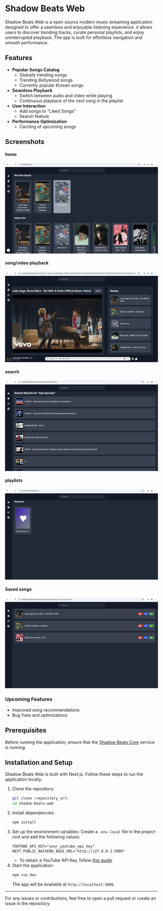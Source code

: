 # Shadow Beats Web

Shadow Beats Web is a open source modern music streaming application designed to offer a seamless and enjoyable listening experience. it allows users to discover trending tracks, curate personal playlists, and enjoy uninterrupted playback. The app is built for effortless navigation and smooth performance.

## Features

- **Popular Songs Catalog**
  - Globally trending songs
  - Trending Bollywood songs
  - Currently popular Korean songs
- **Seamless Playback**
  - Switch between audio and video while playing
  - Continuous playback of the next song in the playlist
- **User Interaction**
  - Add songs to "Liked Songs"
  - Search feature
- **Performance Optimization**
  - Caching of upcoming songs

## Screenshots

#### home 
![home page](shadow-beats/public/image.png) 
#### song/video playback
![playback page](shadow-beats/public/image-1.png)
#### search
![search](shadow-beats/public/image-4.png)
#### playlists
![playlists](shadow-beats/public/image-2.png)
#### Saved songs
![saved songs](shadow-beats/public/image-3.png)
### Upcoming Features

- Improved song recommendations
- Bug fixes and optimizations

## Prerequisites

Before running the application, ensure that the [Shadow Beats Core](https://github.com/shadowgarden300/shadow-beats-core) service is running.

## Installation and Setup

Shadow Beats Web is built with Next.js. Follow these steps to run the application locally:

1. Clone the repository:
   ```sh
   git clone <repository_url>
   cd shadow-beats-web
   ```
2. Install dependencies:
   ```sh
   npm install
   ```
3. Set up the environment variables:
   Create a `.env.local` file in the project root and add the following values:
   ```env
   YOUTUBE_API_KEY="your_youtube_api_key"
   NEXT_PUBLIC_BACKEND_BASE_URL="http://127.0.0.1:5000"
   ```
   - To obtain a YouTube API Key, follow [this guide](https://developers.google.com/youtube/registering_an_application).
4. Start the application:
   ```sh
   npm run dev
   ```
   The app will be available at `http://localhost:3000`.



---

For any issues or contributions, feel free to open a pull request or create an issue in the repository.

